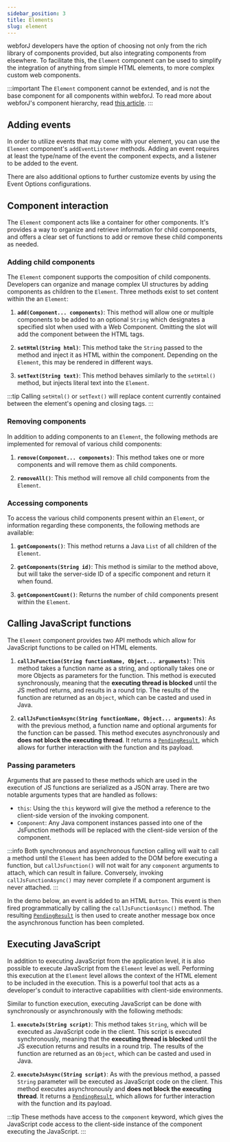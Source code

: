 ```yaml
---
sidebar_position: 3
title: Elements
slug: element
---
```


<JavadocLink type="foundation" location="com/webforj/component/element/Element" top='true'/>

webforJ developers have the option of choosing not only from the rich library of components provided, but also integrating components from elsewhere. To facilitate this, the `Element` component can be used to simplify the integration of anything from simple HTML elements, to more complex custom web components. 

:::important
The `Element` component cannot be extended, and is not the base component for all components within webforJ. To read more about webforJ's component hierarchy, read [this article](../architecture/controls-components.md).
:::

<ComponentDemo 
path='https://demo.webforj.com/webapp/controlsamples/elementinputdemo?' 
javaE='https://raw.githubusercontent.com/webforj/webforj-docs-samples/refs/heads/main/src/main/java/com/webforj/samples/views/element/ElementInputDemoView.java'
cssURL='https://raw.githubusercontent.com/webforj/ControlSamples/main/src/main/resources/css/element/elementInput.css'
/>

## Adding events

In order to utilize events that may come with your element, you can use the `Element` component's `addEventListener` methods. Adding an event requires at least the type/name of the event the component expects, and a listener to be added to the event. 

There are also additional options to further customize events by using the Event Options configurations.

<ComponentDemo 
path='https://demo.webforj.com/webapp/controlsamples/elementinputevent?' 
javaE='https://raw.githubusercontent.com/webforj/webforj-docs-samples/refs/heads/main/src/main/java/com/webforj/samples/views/element/ElementInputEventView.java'
cssURL='https://raw.githubusercontent.com/webforj/ControlSamples/main/src/main/resources/css/element/elementInputEvent.css'
height='240px'
/>

## Component interaction

The `Element` component acts like a container for other components. It's provides a way to organize and retrieve information for child components, and offers a clear set of functions to add or remove these child components as needed.


### Adding child components

The `Element` component supports the composition of child components. Developers can organize and manage complex UI structures by adding components as children to the `Element`. Three methods exist to set content within the an `Element`:

1. **`add(Component... components)`**: This method will allow one or multiple components to be added to an optional `String` which designates a specified slot when used with a Web Component. Omitting the slot will add the component between the HTML tags.

2. **`setHtml(String html)`**: This method take the `String` passed to the method and inject it as HTML within the component. Depending on the `Element`, this may be rendered in different ways.

3. **`setText(String text)`**: This method behaves similarly to the `setHtml()` method, but injects literal text into the `Element`.


<ComponentDemo 
path='https://demo.webforj.com/webapp/controlsamples/elementinputtext?' 
javaE='https://raw.githubusercontent.com/webforj/webforj-docs-samples/refs/heads/main/src/main/java/com/webforj/samples/views/element/ElementInputTextView.java'
cssURL='https://raw.githubusercontent.com/webforj/ControlSamples/main/src/main/resources/css/element/elementInput.css'
height='175px'
/>

:::tip
Calling `setHtml()` or `setText()` will replace content currently contained between the element's opening and closing tags.
:::

### Removing components

In addition to adding components to an `Element`, the following methods are implemented for removal of various child components:

1. **`remove(Component... components)`**: This method takes one or more components and will remove them as child components.

2. **`removeAll()`**: This method will remove all child components from the `Element`.

### Accessing components

To access the various child components present within an `Element`, or information regarding these components, the following methods are available:

1. **`getComponents()`**: This method returns a Java `List` of all children of the `Element`. 

2. **`getComponents(String id)`**: This method is similar to the method above, but will take the server-side ID of a specific component and return it when found.

3. **`getComponentCount()`**: Returns the number of child components present within the `Element`. 


## Calling JavaScript functions

The `Element` component provides two API methods which allow for JavaScript functions to be called on HTML elements. 

1. **`callJsFunction(String functionName, Object... arguments)`**: This method takes a function name as a string, and optionally takes one or more Objects as parameters for the function. This method is executed synchronously, meaning that the **executing thread is blocked** until the JS method returns, and results in a round trip. The results of the function are returned as an `Object`, which can be casted and used in Java. 

2. **`callJsFunctionAsync(String functionName, Object... arguments)`**: As with the previous method, a function name and optional arguments for the function can be passed. This method executes asynchronously and **does not block the executing thread**. It returns a [`PendingResult`](#), which allows for further interaction with the function and its payload.

### Passing parameters

Arguments that are passed to these methods which are used in the execution of JS functions are serialized as a JSON array. There are two notable arguments types that are handled as follows:
- `this`: Using the `this` keyword will give the method a reference to the client-side version of the invoking component.
- `Component`: Any Java component instances passed into one of the JsFunction methods will be replaced with the client-side version of the component.

:::info
Both synchronous and asynchronous function calling will wait to call a method until the `Element` has been added to the DOM before executing a function, but `callJsFunction()` will not wait for any `component` arguments to attach, which can result in failure. Conversely, invoking `callJsFunctionAsync()` may never complete if a component argument is never attached.
:::

In the demo below, an event is added to an HTML `Button`. This event is then fired programmatically by calling the `callJsFunctionAsync()` method. The resulting [`PendingResult`](#) is then used to create another message box once the asynchronous function has been completed.

<ComponentDemo 
path='https://demo.webforj.com/webapp/controlsamples/elementinputfunction?' 
javaE='https://raw.githubusercontent.com/webforj/webforj-docs-samples/refs/heads/main/src/main/java/com/webforj/samples/views/element/ElementInputFunctionView.java'
cssURL='https://raw.githubusercontent.com/webforj/ControlSamples/main/src/main/resources/css/element/elementInput.css'
height='240px'
/>

## Executing JavaScript

In addition to executing JavaScript from the application level, it is also possible to execute JavaScript from the `Element` level as well. Performing this execution at the `Element` level allows the context of the HTML element to be included in the execution. This is a powerful tool that acts as a developer's conduit to interactive capabilities with client-side environments.

Similar to function execution, executing JavaScript can be done with synchronously or asynchronously with the following methods:

1. **`executeJs(String script)`**: This method takes `String`, which will be executed as JavaScript code in the client. This script is executed synchronously, meaning that the **executing thread is blocked** until the JS execution returns and results in a round trip. The results of the function are returned as an `Object`, which can be casted and used in Java.

2. **`executeJsAsync(String script)`**: As with the previous method, a passed `String` parameter will be executed as JavaScript code on the client. This method executes asynchronously and **does not block the executing thread**. It returns a [`PendingResult`](#), which allows for further interaction with the function and its payload.

:::tip
These methods have access to the `component` keyword, which gives the JavaScript code access to the client-side instance of the component executing the JavaScript.
:::
